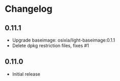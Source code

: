 # Changelog

## 0.11.1
  - Upgrade baseimage: osixia/light-baseimage:0.1.1
  - Delete dpkg restriction files, fixes #1

## 0.11.0
  - Initial release
